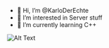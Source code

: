 - 👋 Hi, I’m @KarloDerEchte
- 👀 I’m interested in Server stuff
- 🌱 I’m currently learning C++

![Alt Text](https://giphy.com/embed/YTPuqmwRCso0uB82o7)
